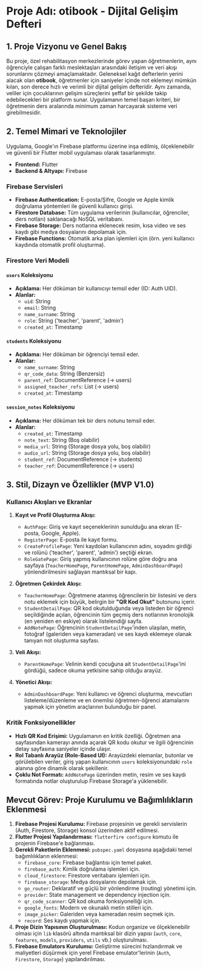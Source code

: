 # Proje Adı: otibook - Dijital Gelişim Defteri

## 1. Proje Vizyonu ve Genel Bakış

Bu proje, özel rehabilitasyon merkezlerinde görev yapan öğretmenlerin, aynı öğrenciyle çalışan farklı meslektaşları arasındaki iletişim ve veri akışı sorunlarını çözmeyi amaçlamaktadır. Geleneksel kağıt defterlerin yerini alacak olan **otibook**, öğretmenler için saniyeler içinde not eklemeyi mümkün kılan, son derece hızlı ve verimli bir dijital gelişim defteridir. Aynı zamanda, veliler için çocuklarının gelişim süreçlerini şeffaf bir şekilde takip edebilecekleri bir platform sunar. Uygulamanın temel başarı kriteri, bir öğretmenin ders aralarında minimum zaman harcayarak sisteme veri girebilmesidir.

## 2. Temel Mimari ve Teknolojiler

Uygulama, Google'ın Firebase platformu üzerine inşa edilmiş, ölçeklenebilir ve güvenli bir Flutter mobil uygulaması olarak tasarlanmıştır.

- **Frontend:** Flutter
- **Backend & Altyapı:** Firebase

### Firebase Servisleri
- **Firebase Authentication:** E-posta/Şifre, Google ve Apple kimlik doğrulama yöntemleri ile güvenli kullanıcı girişi.
- **Firestore Database:** Tüm uygulama verilerinin (kullanıcılar, öğrenciler, ders notları) saklanacağı NoSQL veritabanı.
- **Firebase Storage:** Ders notlarına eklenecek resim, kısa video ve ses kaydı gibi medya dosyalarını depolamak için.
- **Firebase Functions:** Otomatik arka plan işlemleri için (örn. yeni kullanıcı kaydında otomatik profil oluşturma).

### Firestore Veri Modeli

#### `users` Koleksiyonu
- **Açıklama:** Her döküman bir kullanıcıyı temsil eder (ID: Auth UID).
- **Alanlar:**
  - `uid`: String
  - `email`: String
  - `name_surname`: String
  - `role`: String ('teacher', 'parent', 'admin')
  - `created_at`: Timestamp

#### `students` Koleksiyonu
- **Açıklama:** Her döküman bir öğrenciyi temsil eder.
- **Alanlar:**
  - `name_surname`: String
  - `qr_code_data`: String (Benzersiz)
  - `parent_ref`: DocumentReference (-> users)
  - `assigned_teacher_refs`: List<DocumentReference> (-> users)
  - `created_at`: Timestamp

#### `session_notes` Koleksiyonu
- **Açıklama:** Her döküman tek bir ders notunu temsil eder.
- **Alanlar:**
  - `created_at`: Timestamp
  - `note_text`: String (Boş olabilir)
  - `media_url`: String (Storage dosya yolu, boş olabilir)
  - `audio_url`: String (Storage dosya yolu, boş olabilir)
  - `student_ref`: DocumentReference (-> students)
  - `teacher_ref`: DocumentReference (-> users)


## 3. Stil, Dizayn ve Özellikler (MVP V1.0)

### Kullanıcı Akışları ve Ekranlar

1.  **Kayıt ve Profil Oluşturma Akışı:**
    -   `AuthPage`: Giriş ve kayıt seçeneklerinin sunulduğu ana ekran (E-posta, Google, Apple).
    -   `RegisterPage`: E-posta ile kayıt formu.
    -   `CreateProfilePage`: Yeni kaydolan kullanıcının adını, soyadını girdiği ve rolünü ('teacher', 'parent', 'admin') seçtiği ekran.
    -   `RoleGatePage`: Giriş yapmış kullanıcının rolüne göre doğru ana sayfaya (`TeacherHomePage`, `ParentHomePage`, `AdminDashboardPage`) yönlendirilmesini sağlayan mantıksal bir kapı.

2.  **Öğretmen Çekirdek Akışı:**
    -   `TeacherHomePage`: Öğretmene atanmış öğrencilerin bir listesini ve ders notu eklemek için büyük, belirgin bir **"QR Kod Okut"** butonunu içerir.
    -   `StudentDetailPage`: QR kod okutulduğunda veya listeden bir öğrenci seçildiğinde açılan, öğrencinin tüm geçmiş ders notlarının kronolojik (en yeniden en eskiye) olarak listelendiği sayfa.
    -   `AddNotePage`: Öğrencinin `StudentDetailPage`'inden ulaşılan, metin, fotoğraf (galeriden veya kameradan) ve ses kaydı eklemeye olanak tanıyan not oluşturma sayfası.

3.  **Veli Akışı:**
    -   `ParentHomePage`: Velinin kendi çocuğuna ait `StudentDetailPage`'ini gördüğü, sadece okuma yetkisine sahip olduğu arayüz.

4.  **Yönetici Akışı:**
    -   `AdminDashboardPage`: Yeni kullanıcı ve öğrenci oluşturma, mevcutları listeleme/düzenleme ve en önemlisi öğretmen-öğrenci atamalarını yapmak için yönetim araçlarının bulunduğu bir panel.

### Kritik Fonksiyonellikler
- **Hızlı QR Kod Erişimi:** Uygulamanın en kritik özelliği. Öğretmen ana sayfasından kamerayı anında açarak QR kodu okutur ve ilgili öğrencinin detay sayfasına saniyeler içinde ulaşır.
- **Rol Tabanlı Arayüz (Role-Based UI):** Arayüzdeki elemanlar, butonlar ve görülebilen veriler, giriş yapan kullanıcının `users` koleksiyonundaki `role` alanına göre dinamik olarak şekillenir.
- **Çoklu Not Formatı:** `AddNotePage` üzerinden metin, resim ve ses kaydı formatında notlar oluşturulup Firebase Storage'a yüklenebilir.

## Mevcut Görev: Proje Kurulumu ve Bağımlılıkların Eklenmesi

1.  **Firebase Projesi Kurulumu:** Firebase projesinin ve gerekli servislerin (Auth, Firestore, Storage) konsol üzerinden aktif edilmesi.
2.  **Flutter Projesi Yapılandırması:** `flutterfire configure` komutu ile projenin Firebase'e bağlanması.
3.  **Gerekli Paketlerin Eklenmesi:** `pubspec.yaml` dosyasına aşağıdaki temel bağımlılıkların eklenmesi:
    - `firebase_core`: Firebase bağlantısı için temel paket.
    - `firebase_auth`: Kimlik doğrulama işlemleri için.
    - `cloud_firestore`: Firestore veritabanı işlemleri için.
    - `firebase_storage`: Medya dosyalarını depolamak için.
    - `go_router`: Deklaratif ve güçlü bir yönlendirme (routing) yönetimi için.
    - `provider`: State management ve dependency injection için.
    - `qr_code_scanner`: QR kod okuma fonksiyonelliği için.
    - `google_fonts`: Modern ve okunaklı metin stilleri için.
    - `image_picker`: Galeriden veya kameradan resim seçmek için.
    - `record`: Ses kaydı yapmak için.
4.  **Proje Dizin Yapısının Oluşturulması:** Kodun organize ve ölçeklenebilir olması için `lib` klasörü altında mantıksal bir dizin yapısı (`auth`, `core`, `features`, `models`, `providers`, `utils` vb.) oluşturulması.
5.  **Firebase Emulators Kurulumu:** Geliştirme sürecini hızlandırmak ve maliyetleri düşürmek için yerel Firebase emulator'lerinin (`Auth`, `Firestore`, `Storage`) yapılandırılması.
